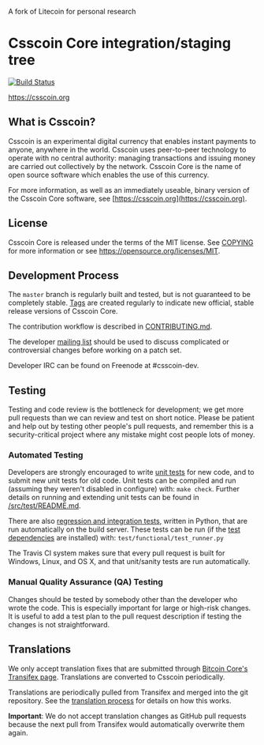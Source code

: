 A fork of Litecoin for personal research

Csscoin Core integration/staging tree
=====================================

[![Build Status](https://travis-ci.org/Rexon112/csscoin.svg?branch=master)](https://travis-ci.org/Rexon112/csscoin)

https://csscoin.org

What is Csscoin?
----------------

Csscoin is an experimental digital currency that enables instant payments to
anyone, anywhere in the world. Csscoin uses peer-to-peer technology to operate
with no central authority: managing transactions and issuing money are carried
out collectively by the network. Csscoin Core is the name of open source
software which enables the use of this currency.

For more information, as well as an immediately useable, binary version of
the Csscoin Core software, see [https://csscoin.org](https://csscoin.org).

License
-------

Csscoin Core is released under the terms of the MIT license. See [COPYING](COPYING) for more
information or see https://opensource.org/licenses/MIT.

Development Process
-------------------

The `master` branch is regularly built and tested, but is not guaranteed to be
completely stable. [Tags](https://github.com/csscoin-project/csscoin/tags) are created
regularly to indicate new official, stable release versions of Csscoin Core.

The contribution workflow is described in [CONTRIBUTING.md](CONTRIBUTING.md).

The developer [mailing list](https://groups.google.com/forum/#!forum/csscoin-dev)
should be used to discuss complicated or controversial changes before working
on a patch set.

Developer IRC can be found on Freenode at #csscoin-dev.

Testing
-------

Testing and code review is the bottleneck for development; we get more pull
requests than we can review and test on short notice. Please be patient and help out by testing
other people's pull requests, and remember this is a security-critical project where any mistake might cost people
lots of money.

### Automated Testing

Developers are strongly encouraged to write [unit tests](src/test/README.md) for new code, and to
submit new unit tests for old code. Unit tests can be compiled and run
(assuming they weren't disabled in configure) with: `make check`. Further details on running
and extending unit tests can be found in [/src/test/README.md](/src/test/README.md).

There are also [regression and integration tests](/test), written
in Python, that are run automatically on the build server.
These tests can be run (if the [test dependencies](/test) are installed) with: `test/functional/test_runner.py`

The Travis CI system makes sure that every pull request is built for Windows, Linux, and OS X, and that unit/sanity tests are run automatically.

### Manual Quality Assurance (QA) Testing

Changes should be tested by somebody other than the developer who wrote the
code. This is especially important for large or high-risk changes. It is useful
to add a test plan to the pull request description if testing the changes is
not straightforward.

Translations
------------

We only accept translation fixes that are submitted through [Bitcoin Core's Transifex page](https://www.transifex.com/projects/p/bitcoin/).
Translations are converted to Csscoin periodically.

Translations are periodically pulled from Transifex and merged into the git repository. See the
[translation process](doc/translation_process.md) for details on how this works.

**Important**: We do not accept translation changes as GitHub pull requests because the next
pull from Transifex would automatically overwrite them again.

